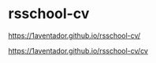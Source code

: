 # rsschool-cv
https://1aventador.github.io/rsschool-cv/

https://1aventador.github.io/rsschool-cv/cv
